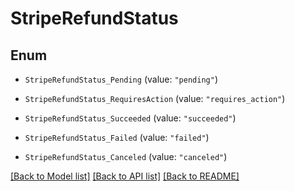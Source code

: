 # StripeRefundStatus

## Enum


* `StripeRefundStatus_Pending` (value: `"pending"`)

* `StripeRefundStatus_RequiresAction` (value: `"requires_action"`)

* `StripeRefundStatus_Succeeded` (value: `"succeeded"`)

* `StripeRefundStatus_Failed` (value: `"failed"`)

* `StripeRefundStatus_Canceled` (value: `"canceled"`)


[[Back to Model list]](../README.md#documentation-for-models) [[Back to API list]](../README.md#documentation-for-api-endpoints) [[Back to README]](../README.md)


